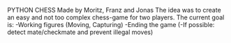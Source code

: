 PYTHON CHESS
Made by Moritz, Franz and Jonas
The idea was to create an easy and not too complex chess-game for two players.
The current goal is:
  -Working figures (Moving, Capturing) 
  -Ending the game 
  (-If possible: detect mate/checkmate and prevent illegal moves) 
  
